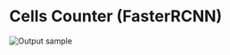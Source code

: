 # Cells Counter (FasterRCNN)

![Output sample](https://github.com/ViktorKuvshinov/Cells_counter_fRCNN/blob/main/static/photos/Cells.gif)

